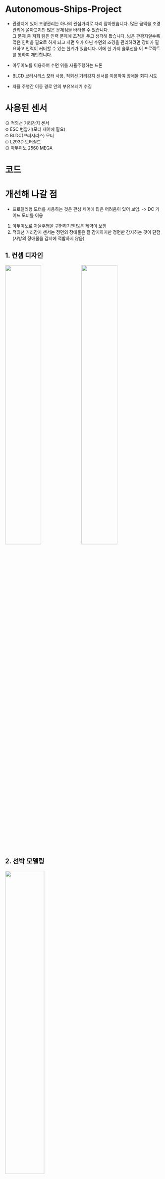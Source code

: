 # Autonomous-Ships-Project
* 관광지에 있어 조경관리는 하나의 관심거리로 자리 잡아왔습니다. 많은 금액을 조경관리에 쏟아붓지만 많은 문제점을 바라볼 수 있습니다.  
그 문제 중 저희 팀은 인력 문제에 초점을 두고 생각해 봤습니다. 
넓은 관광지일수록 많은 인력을 필요로 하게 되고 지면 위가 아닌 수면의 조경을 관리하려면 장비가 필요하고 인력이 커버할 수 있는 한계가 있습니다. 
이에 한 가지 솔루션을 이 프로젝트를 통하여 제안합니다.  

* 아두이노를 이용하여 수면 위를 자율주행하는 드론  
* BLCD 브러시리스 모터 사용, 적외선 거리감지 센서를 이용하여 장애물 회피 시도  
* 자율 주행간 이동 경로 안의 부유쓰레기 수집
# 사용된 센서
⊙ 적외선 거리감지 센서  
⊙ ESC 변압기(모터 제어에 필요)  
⊙ BLDC(브러시리스) 모터  
⊙ L293D 모터쉴드  
⊙ 아두이노 2560 MEGA  
# 코드

 
# 개선해 나갈 점
* 프로펠러형 모터를 사용하는 것은 관성 제어에 많은 어려움이 있어 보임. -> DC 기어드 모터를 이용  

1. 아두이노로 자율주행을 구현하기엔 많은 제약이 보임
2. 적외선 거리감지 센서는 정면의 장애물은 잘 감지하지만 정면만 감지하는 것이 단점 (사방의 장애물을 감지에 적합하지 않음)
## 1. 컨셉 디자인

<img src = "https://user-images.githubusercontent.com/48241432/121632402-e2574f80-cabb-11eb-9e83-293e871f026d.jpg" width="48%" height="height 48%"> <img src = "https://user-images.githubusercontent.com/48241432/121638358-cce72300-cac5-11eb-8d39-43bdb4322389.jpg" width="48%" height="height 48%">

## 2. 선박 모델링

<img src = "https://user-images.githubusercontent.com/48241432/121631891-e8006580-caba-11eb-81ce-842ff6e8f27a.jpg" width="50%" height="height 50%">

## 3. 자율주행 선박 회로도

<img src = "https://user-images.githubusercontent.com/48241432/121631779-b38ca980-caba-11eb-9404-4c04b5fae526.png" width="50%" height="height 50%">
